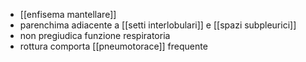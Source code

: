 - [[enfisema mantellare]]
- parenchima adiacente a [[setti interlobulari]] e [[spazi subpleurici]]
- non pregiudica funzione respiratoria
- rottura comporta [[pneumotorace]] frequente